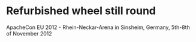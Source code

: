 Refurbished wheel still round
====

ApacheCon EU 2012 - Rhein-Neckar-Arena in Sinsheim, Germany, 5th-8th of November 2012
